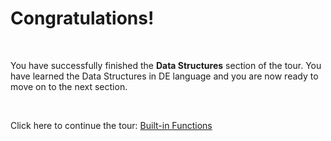 # Congratulations!

<br />

You have successfully finished the **Data Structures** section of the tour. You have learned the Data Structures in DE language and you are now ready to move on to the next section.

<br />

Click here to continue the tour: <a href="https://delang.mostafade.com/play/builtInFunc/welcome">Built-in Functions</a>
